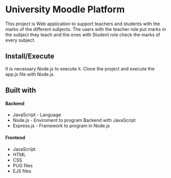 # University Moodle Platform
This project is Web application to support teachers and students with the marks of the different subjects. The users with the teacher role put marks in the subject they teach and the ones with Student role check the marks of every subject. 

## Install/Execute
It is necessary Node.js to execute it. Clone the project and execute the app.js file with Node.js.

## Built with
#### Backend
* JavaScript - Language
* Node.js - Enviroment to program Backend with JavaScript
* Express.js - Framework to program in Node.js
#### Frontend
* JavaScript
* HTML
* CSS
* PUG files
* EJS files

